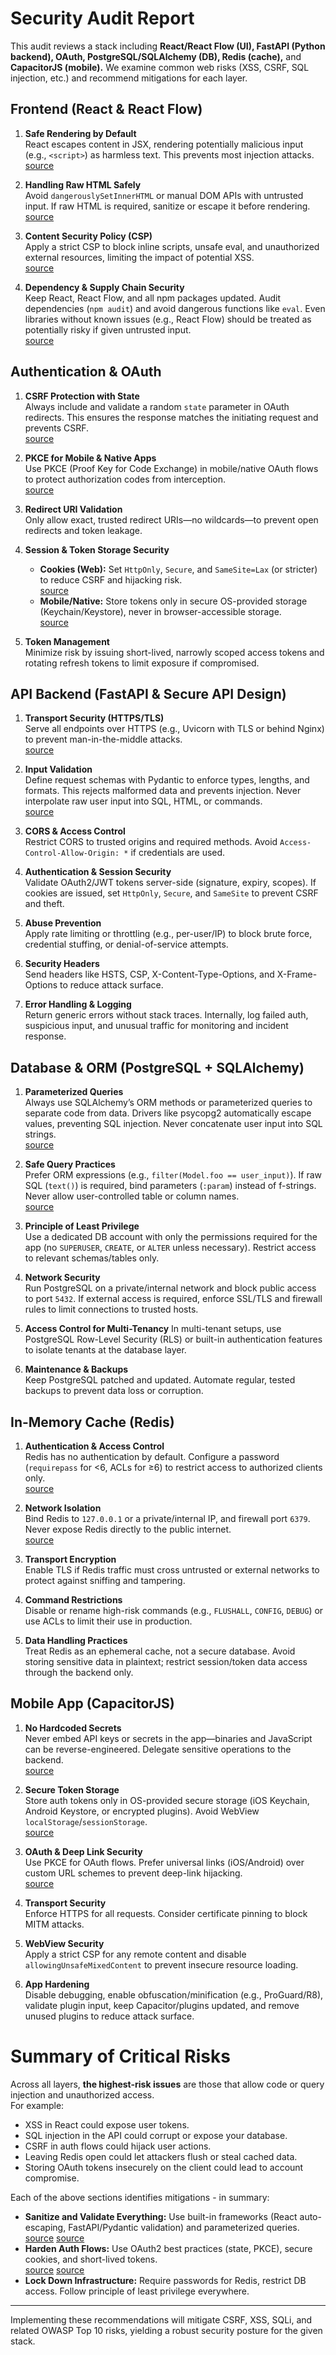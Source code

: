 # Security Audit Report

This audit reviews a stack including **React/React Flow (UI), FastAPI (Python backend), OAuth, PostgreSQL/SQLAlchemy (DB), Redis (cache),** and **CapacitorJS (mobile).**
We examine common web risks (XSS, CSRF, SQL injection, etc.) and recommend mitigations for each layer.

## Frontend (React & React Flow)
1. **Safe Rendering by Default**  
   React escapes content in JSX, rendering potentially malicious input (e.g., `<script>`) as harmless text.
   This prevents most injection attacks.  
   [source](https://www.stackhawk.com/blog/react-xss-guide-examples-and-prevention/#:~:text=React%20outputs%20elements%20and%20data,render%20it%20as%20a%20string)

2. **Handling Raw HTML Safely**  
   Avoid `dangerouslySetInnerHTML` or manual DOM APIs with untrusted input.
   If raw HTML is required, sanitize or escape it before rendering.  
   [source](https://www.stackhawk.com/blog/react-xss-guide-examples-and-prevention/#:~:text=All%20HTML%20elements%20contained%20by,docs%20also%20mention%20this%20here)

3. **Content Security Policy (CSP)**  
   Apply a strict CSP to block inline scripts, unsafe eval, and unauthorized external resources, limiting the impact of potential XSS.  
   [source](https://dev.to/ceblakely/web-security-for-developers-cross-site-scripting-xss-1hh9#:~:text=,CSP)

4. **Dependency & Supply Chain Security**  
   Keep React, React Flow, and all npm packages updated.
   Audit dependencies (`npm audit`) and avoid dangerous functions like `eval`.
   Even libraries without known issues (e.g., React Flow) should be treated as potentially risky if given untrusted input.  
   [source](https://security.snyk.io/package/npm/react-flow-renderer#:~:text=Direct%20Vulnerabilities)

## Authentication & OAuth
1. **CSRF Protection with State**  
   Always include and validate a random `state` parameter in OAuth redirects.
   This ensures the response matches the initiating request and prevents CSRF.  
   [source](https://auth0.com/docs/secure/attack-protection/state-parameters#:~:text=CSRF%20attacks)

2. **PKCE for Mobile & Native Apps**  
   Use PKCE (Proof Key for Code Exchange) in mobile/native OAuth flows to protect authorization codes from interception.  
   [source](https://capacitorjs.com/docs/guides/security#:~:text=This%20is%20especially%20important%20for,for%20oAuth2%20in%20Capacitor%20apps)

3. **Redirect URI Validation**  
   Only allow exact, trusted redirect URIs—no wildcards—to prevent open redirects and token leakage.

4. **Session & Token Storage Security**
   * **Cookies (Web):** Set `HttpOnly`, `Secure`, and `SameSite=Lax` (or stricter) to reduce CSRF and hijacking risk.  
     [source](https://www.stackhawk.com/blog/react-csrf-protection-guide-examples-and-how-to-enable-it/#:~:text=match%20at%20L1926%20The%20sameSite%3A,depth)
   * **Mobile/Native:** Store tokens only in secure OS-provided storage (Keychain/Keystore), never in browser-accessible storage.  
     [source](https://developers.google.com/identity/protocols/oauth2/resources/best-practices#:~:text=Handle%20user%20tokens%20securely)

5. **Token Management**  
   Minimize risk by issuing short-lived, narrowly scoped access tokens and rotating refresh tokens to limit exposure if compromised.

## API Backend (FastAPI & Secure API Design)
1. **Transport Security (HTTPS/TLS)**  
   Serve all endpoints over HTTPS (e.g., Uvicorn with TLS or behind Nginx) to prevent man-in-the-middle attacks.  
   [source](https://escape.tech/blog/how-to-secure-fastapi-api/#:~:text=First%20step%3A%20Use%20HTTPS%20for,secure%20communication)

2. **Input Validation**  
   Define request schemas with Pydantic to enforce types, lengths, and formats.
   This rejects malformed data and prevents injection.
   Never interpolate raw user input into SQL, HTML, or commands.  
   [source](https://escape.tech/blog/how-to-secure-fastapi-api/#:~:text=Validate%20and%20sanitize%20user%20input)

3. **CORS & Access Control**  
   Restrict CORS to trusted origins and required methods.
   Avoid `Access-Control-Allow-Origin: *` if credentials are used.

4. **Authentication & Session Security**  
   Validate OAuth2/JWT tokens server-side (signature, expiry, scopes).
  If cookies are issued, set `HttpOnly`, `Secure`, and `SameSite` to prevent CSRF and theft.

5. **Abuse Prevention**  
   Apply rate limiting or throttling (e.g., per-user/IP) to block brute force, credential stuffing, or denial-of-service attempts.

6. **Security Headers**  
   Send headers like HSTS, CSP, X-Content-Type-Options, and X-Frame-Options to reduce attack surface.

7. **Error Handling & Logging**  
   Return generic errors without stack traces.
   Internally, log failed auth, suspicious input, and unusual traffic for monitoring and incident response.

## Database & ORM (PostgreSQL + SQLAlchemy)
1. **Parameterized Queries**  
   Always use SQLAlchemy’s ORM methods or parameterized queries to separate code from data.
   Drivers like psycopg2 automatically escape values, preventing SQL injection.
   Never concatenate user input into SQL strings.  
   [source](https://realpython.com/prevent-python-sql-injection/#:~:text=think%20about%20when%20trying%20to,compose%20a%20query%20with%20parameters)

2. **Safe Query Practices**  
   Prefer ORM expressions (e.g., `filter(Model.foo == user_input)`).
   If raw SQL (`text()`) is required, bind parameters (`:param`) instead of f-strings.
   Never allow user-controlled table or column names.  
   [source](https://stackoverflow.com/questions/6501583/sqlalchemy-sql-injection#:~:text=The%20accepted%20answer%20is%20lazy,you%20are%20open%20to%20attack)

3. **Principle of Least Privilege**  
   Use a dedicated DB account with only the permissions required for the app (no `SUPERUSER`, `CREATE`, or `ALTER` unless necessary).
   Restrict access to relevant schemas/tables only.

4. **Network Security**  
   Run PostgreSQL on a private/internal network and block public access to port `5432`.
   If external access is required, enforce SSL/TLS and firewall rules to limit connections to trusted hosts.

5. **Access Control for Multi-Tenancy** 
   In multi-tenant setups, use PostgreSQL Row-Level Security (RLS) or built-in authentication features to isolate tenants at the database layer.

6. **Maintenance & Backups**  
   Keep PostgreSQL patched and updated.
   Automate regular, tested backups to prevent data loss or corruption.

## In-Memory Cache (Redis)
1. **Authentication & Access Control**  
   Redis has no authentication by default.
   Configure a password (`requirepass` for <6, ACLs for ≥6) to restrict access to authorized clients only.  
   [source](https://medium.com/@rizqimulkisrc/redis-security-preventing-unauthorized-access-and-data-leakage-46278d4f2bb3#:~:text=No%20Authentication%20by%20Default)

2. **Network Isolation**  
   Bind Redis to `127.0.0.1` or a private/internal IP, and firewall port `6379`.
   Never expose Redis directly to the public internet.  
   [source](https://redis.io/docs/latest/operate/oss_and_stack/management/security/#:~:text=In%20this%20case%2C%20the%20web,browsers%20accessing%20the%20web%20application)

3. **Transport Encryption**  
   Enable TLS if Redis traffic must cross untrusted or external networks to protect against sniffing and tampering.

4. **Command Restrictions**  
   Disable or rename high-risk commands (e.g., `FLUSHALL`, `CONFIG`, `DEBUG`) or use ACLs to limit their use in production.

5. **Data Handling Practices**  
   Treat Redis as an ephemeral cache, not a secure database.
   Avoid storing sensitive data in plaintext; restrict session/token data access through the backend only.

## Mobile App (CapacitorJS)
1. **No Hardcoded Secrets**  
   Never embed API keys or secrets in the app—binaries and JavaScript can be reverse-engineered.
   Delegate sensitive operations to the backend.  
   [source](https://capacitorjs.com/docs/guides/security#:~:text=Avoid%20Embedding%20Secrets%20in%20Code)

2. **Secure Token Storage**  
   Store auth tokens only in OS-provided secure storage (iOS Keychain, Android Keystore, or encrypted plugins).
   Avoid WebView `localStorage`/`sessionStorage`.  
   [source](https://developers.google.com/identity/protocols/oauth2/resources/best-practices#:~:text=Handle%20user%20tokens%20securely)

3. **OAuth & Deep Link Security**  
   Use PKCE for OAuth flows.
   Prefer universal links (iOS/Android) over custom URL schemes to prevent deep-link hijacking.  
   [source](https://capacitorjs.com/docs/guides/security#:~:text=This%20is%20especially%20important%20for,for%20oAuth2%20in%20Capacitor%20apps)

4. **Transport Security**  
   Enforce HTTPS for all requests.
   Consider certificate pinning to block MITM attacks.

5. **WebView Security**  
   Apply a strict CSP for any remote content and disable `allowingUnsafeMixedContent` to prevent insecure resource loading.

6. **App Hardening**  
   Disable debugging, enable obfuscation/minification (e.g., ProGuard/R8), validate plugin input, keep Capacitor/plugins updated, and remove unused plugins to reduce attack surface.

# Summary of Critical Risks
Across all layers, **the highest-risk issues** are those that allow code or query injection and unauthorized access.  
For example:
- XSS in React could expose user tokens.
- SQL injection in the API could corrupt or expose your database.
- CSRF in auth flows could hijack user actions.
- Leaving Redis open could let attackers flush or steal cached data.
- Storing OAuth tokens insecurely on the client could lead to account compromise.

Each of the above sections identifies mitigations - in summary:
- **Sanitize and Validate Everything:** Use built-in frameworks (React auto-escaping, FastAPI/Pydantic validation) and parameterized queries.  
[source](https://www.stackhawk.com/blog/react-xss-guide-examples-and-prevention/#:~:text=React%20outputs%20elements%20and%20data,render%20it%20as%20a%20string) [source](https://realpython.com/prevent-python-sql-injection/#:~:text=think%20about%20when%20trying%20to,compose%20a%20query%20with%20parameters)
- **Harden Auth Flows:** Use OAuth2 best practices (state, PKCE), secure cookies, and short-lived tokens.  
[source](https://auth0.com/docs/secure/attack-protection/state-parameters#:~:text=CSRF%20attacks) [source](https://capacitorjs.com/docs/guides/security#:~:text=This%20is%20especially%20important%20for,for%20oAuth2%20in%20Capacitor%20apps)
- **Lock Down Infrastructure:** Require passwords for Redis, restrict DB access.
  Follow principle of least privilege everywhere.

---

Implementing these recommendations will mitigate CSRF, XSS, SQLi, and related OWASP Top 10 risks, yielding a robust security posture for the given stack.
